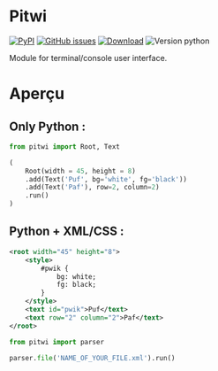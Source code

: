 # Pitwi

[![PyPI](https://img.shields.io/pypi/v/pitwi)](https://pypi.org/project/pitwi/)
[![GitHub issues](https://img.shields.io/github/issues/4surix/pitwi)](https://github.com/4surix/pitwi/issues)
[![Download](https://img.shields.io/pypi/dm/pitwi)](https://pypi.org/project/pitwi/)
![Version python](https://img.shields.io/pypi/pyversions/pitwi)

Module for terminal/console user interface.

# Aperçu

## Only Python :

```python
from pitwi import Root, Text

(
    Root(width = 45, height = 8)
    .add(Text('Puf', bg='white', fg='black'))
    .add(Text('Paf'), row=2, column=2)
    .run()
)
```

## Python + XML/CSS :

```xml
<root width="45" height="8">
	<style>
		#pwik {
			bg: white;
			fg: black;
		}
	</style>
	<text id="pwik">Puf</text>
	<text row="2" column="2">Paf</text>
</root>
```

```python
from pitwi import parser

parser.file('NAME_OF_YOUR_FILE.xml').run()
```